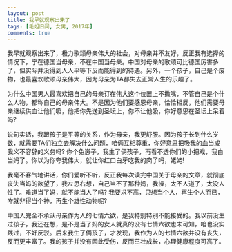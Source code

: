 ```yaml
---
layout: post
title: 我早就观察出来了
tags: [毛姐旧闻, 女男, 2017年]
comments: true
---
```


我早就观察出来了，极力歌颂母亲伟大的社会，对母亲并不友好，反正我有选择的情况下，宁在德国当母亲，不在中国当母亲。中国对母亲的歌颂可比德国厉害多了，但实际并没得到人人平等下反而能得到的待遇。另外，一个孩子，自己是个废物，也最喜欢歌颂母亲伟大，因为母亲为TA都失去正常人生的乐趣了。

为什么中国男人最喜欢把自己的母亲订在伟大这个位置上不撒嘴，不管自己是个什么人物，都称自己的母亲伟大。不是因为他们要感恩母亲，恰恰相反，他们需要母亲继续供血让他们吸，他把你先送到圣坛上，你不让他吸，你好意思在圣坛上呆着吗?

说句实话，我跟孩子是平等的关系，作为母亲，我更舒服。因为孩子长到什么岁数，就需要TA们独立去解决什么问题，咱俩互相尊重，你好意思把吸我的血当成我义不容辞的义务吗? 你个兔崽子，我生了俩孩子，再看不透你们的小把戏，我白当妈了。你以为你夸我伟大，就让你红口白牙吃我的肉了吗，姥姥!

我毫不客气地讲话，你们爱听不听，反正我每次读完中国关于母亲的文章，就彻底丧失当妈的欲望了，我左思右想，自己当不了那种妈，我操，太不人道了，太没人性了。难道当了妈，就不能当人了吗? 我要求不高，只想当个人，再生个人而已，咋就非得当个神，再生个雄性动物呢?

中国人完全不承认母亲作为人的七情六欲，是我特别特别不能接受的。我以前没生过孩子，我还在想，是不是当了妈的女人就真的没有七情六欲也未可知，咱也没实践过，不好反驳。后来我生了俩孩子，才发现，我作为人的七情六欲并没有丧失，反而更丰富了。我的孩子并没有因此受伤，反而茁壮成长，心理健康程度可高了。
